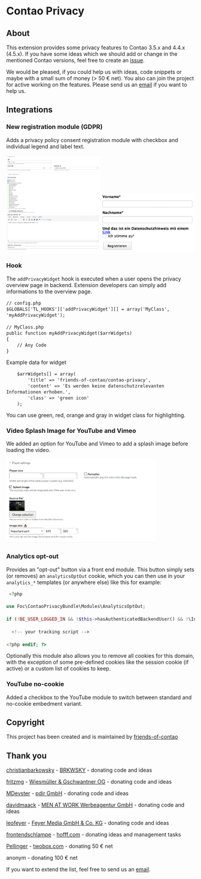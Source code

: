 # Contao Privacy

## About

This extension provides some privacy features to Contao 3.5.x and 4.4.x (4.5.x). If you have some ideas which we should add or change in the mentioned Contao versions, feel free to create an [issue](https://github.com/friends-of-contao/contao-privacy/issues).

We would be pleased, if you could help us with ideas, code snippets or maybe with a small sum of money (> 50 € net). You also can join the project for active working on the features. Please send us an [email](mailto:nick@hofff.com) if you want to help us.

## Integrations

### New registration module (GDPR)

Adds a privacy policy consent registration module with checkbox and individual legend and label text.

<img src="docs/checkbox-registration.png" width="250"> <img src="docs/checkbox-registration_fe.png" width="250">

### Hook

The `addPrivacyWidget` hook is executed when a user opens the privacy overview page in backend.
Extension developers can simply add informations to the overview page.

    // config.php
    $GLOBALS['TL_HOOKS']['addPrivacyWidget'][] = array('MyClass', 'myAddPrivacyWidget');
    
    // MyClass.php
    public function myAddPrivacyWidget($arrWidgets)
    {
        // Any Code
    }

Example data for widget

        $arrWidgets[] = array(
            'title' => 'friends-of-contao/contao-privacy',
            'content' => 'Es werden keine datenschutzrelevanten Informationen erhoben.',
            'class' => 'green icon'
        );

You can use green, red, orange and gray in widget class for highlighting.

### Video Splash Image for YouTube and Vimeo

We added an option for YouTube and Vimeo to add a splash image before loading the video.

<img src="docs/video-2click.png" width="400">

### Analytics opt-out

Provides an "opt-out" button via a front end module. This button simply sets (or removes) an `analyticsOptOut` cookie, which you can then use in your `analytics_*` templates (or anywhere else) like this for example:
```php
 <?php 

use Foc\ContaoPrivacyBundle\Modules\AnalyticsOptOut;

if (!BE_USER_LOGGED_IN && !$this->hasAuthenticatedBackendUser() && !\Input::cookie(AnalyticsOptOut::COOKIE_NAME)): ?>

  <!-- your tracking script -->

<?php endif; ?>
```
Optionally this module also allows you to remove all cookies for this domain, with the exception of some pre-defined cookies like the session cookie (if active) or a custom list of cookies to keep.

### YouTube no-cookie

Added a checkbox to the YouTube module to switch between standard and no-cookie embedment variant.

## Copyright

This project has been created and is maintained by [friends-of-contao](https://github.com/friends-of-contao)

## Thank you

[christianbarkowsky](https://github.com/christianbarkowsky) - [BRKWSKY](https://brkwsky.de) - donating code and ideas

[fritzmg](https://github.com/fritzmg) - [Wiesmüller & Gschwantner OG](https://www.inspiredminds.at) - donating code and ideas

[MDevster](https://github.com/MDevster) - [pdir GmbH](https://pdir.de) - donating code and ideas

[davidmaack](https://github.com/davidmaack) - [MEN AT WORK Werbeagentur GmbH](https://www.men-at-work.de) - donating code and ideas

[leofeyer](https://github.com/leofeyer) - [Feyer Media GmbH & Co. KG](https://hostingwerk.de) - donating code and ideas

[frontendschlampe](https://github.com/frontendschlampe) - [hofff.com](https://www.hofff.com) - donating ideas and management tasks

[Pellinger](https://github.com/Pellinger) - [twobox.com](http://www.twobox.com) - donating 50 € net

anonym - donating 100 € net

If you want to extend the list, feel free to send us an [email](mailto:nick@hofff.com).

